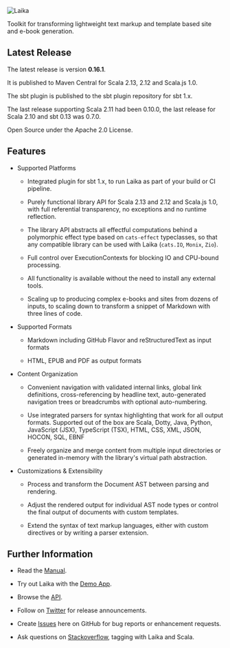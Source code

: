 
![Laika](docs/img/laika-dog@2x.png)

Toolkit for transforming lightweight text markup and template based site and e-book generation.


Latest Release
--------------

The latest release is version **0.16.1**.  

It is published to Maven Central for Scala 2.13, 2.12 and Scala.js 1.0.

The sbt plugin is published to the sbt plugin repository for sbt 1.x.

The last release supporting Scala 2.11 had been 0.10.0, 
the last release for Scala 2.10 and sbt 0.13 was 0.7.0.

Open Source under the Apache 2.0 License.


Features
--------

* Supported Platforms 
  
    * Integrated plugin for sbt 1.x, to run Laika as part of your build or CI pipeline.
    
    * Purely functional library API for Scala 2.13 and 2.12 and Scala.js 1.0, 
      with full referential transparency, no exceptions and no runtime reflection.
    
    * The library API abstracts all effectful computations behind a polymorphic effect type based on 
      `cats-effect` typeclasses, so that any compatible library can be used with Laika (`cats.IO`, `Monix`, `Zio`).
     
    * Full control over ExecutionContexts for blocking IO and CPU-bound processing.
    
    * All functionality is available without the need to install any external tools.
    
    * Scaling up to producing complex e-books and sites from dozens of inputs, 
      to scaling down to transform a snippet of Markdown with three lines of code.

* Supported Formats
  
    * Markdown including GitHub Flavor and reStructuredText as input formats
    
    * HTML, EPUB and PDF as output formats
    
* Content Organization

    * Convenient navigation with validated internal links, global link definitions, cross-referencing by headline text,
      auto-generated navigation trees or breadcrumbs with optional auto-numbering.
      
    * Use integrated parsers for syntax highlighting that work for all output formats. 
      Supported out of the box are Scala, Dotty, Java, Python, JavaScript (JSX), TypeScript (TSX), 
      HTML, CSS, XML, JSON, HOCON, SQL, EBNF
      
    * Freely organize and merge content from multiple input directories or generated in-memory 
      with the library's virtual path abstraction.
    
* Customizations & Extensibility

    * Process and transform the Document AST between parsing and rendering.
      
    * Adjust the rendered output for individual AST node types or control the final output of documents with custom templates. 
    
    * Extend the syntax of text markup languages, either with custom directives or by writing a parser extension.
    

Further Information
-------------------

* Read the [Manual].

* Try out Laika with the [Demo App].

* Browse the [API].

* Follow on [Twitter] for release announcements.

* Create [Issues] here on GitHub for bug reports or enhancement requests.

* Ask questions on [Stackoverflow], tagging with Laika and Scala.
 

[Manual]: http://planet42.github.com/Laika/index.html
[Demo App]: http://planet42.org/
[API]: http://planet42.github.com/Laika/api/laika/api/
[Twitter]: https://twitter.com/_planet42
[Issues]: https://github.com/planet42/Laika/issues
[Stackoverflow]: http://stackoverflow.com/questions/ask?tags=scala%2claika
